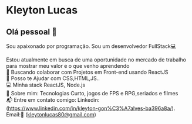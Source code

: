 

# Kleyton Lucas

## Olá pessoal 👋
Sou apaixonado por programação.
Sou um desenvolvedor FullStack:computer:

  Estou atualmente em busca de uma oportunidade no mercado de trabalho para mostrar meu valor e o que venho aprendendo  <br /> :purple_heart: Buscando colaborar com Projetos em Front-end usando ReactJS
  <br /> :space_invader: Posso te Ajudar com CSS,HTML,JS..
  <br /> :computer: Minha stack ReactJS, Node.js
  <br /> 💬 Sobre mim: Tecnologias Curto, jogos de FPS e RPG,seriados e filmes
  <br /> :mailbox_with_mail:
    Entre em contato comigo: Linkedin: (https://www.linkedin.com/in/kleyton-gon%C3%A7alves-ba396a8a/).<br />
                             Email::e-mail: (kleytonlucas80@gmail.com)